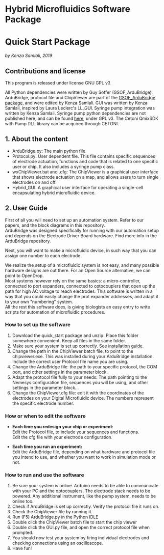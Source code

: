 # Hybrid Microfluidics Software Package
# Quick Start Package

*by Kenza Samlali, 2019*

## Contributions and license
This program is released under license GNU GPL v3.

All Python dependencies were written by Guy Soffer (GSOF_ArduBridge).
ArduBridge, protocol file and ChipViewer are part of the [GSOF_ArduBridge package](), and were edited by Kenza Samlali.
GUI was written by Kenza Samlali, inspired by Laura Leclerc's LL_GUI.
Syringe pump integration was written by Kenza Samlali.
Syringe pump python dependencies are not published here, and can be found [here](https://github.com/psyfood/pyqmix), under GPL v3. The Cetoni QmixSDK with Pump DLL library can be acquired through CETONI. 

## 1. About the content

* ArduBridge.py: The main python file.
* Protocol.py: User dependent file. This file contains specific sequences of electrode actuation, functions and code that is related to one specific user or chip. It also includes a syringe pump class.
* wxChipViewer.bat and .cfg: The ChipViewer is a graphical user interface that shows electrode actuation on a map, and allows users to turn single electrodes on and off.
* Hybrid_GUI: A graphical user interface for operating a single-cell encapsulating hybrid microfluidic device.

## 2. User Guide

First of all you will need to set up an automation system. Refer to our papers, and the block diagrams in this repository.   
ArduBridge was designed specifically for running with our automation setup and depends on the Electrode Driver Board hardware. Find more info in the ArduBridge repository.

Next, you will want to make a microfluidic device, in such way that you can assign one number to each electrode.   

We realize the setup of a microfluidic system is not easy, and many possible hardware designs are out there. For an Open Source alternative, we can point to OpenDrop.   
Most systems however rely on the same basics: a micro-controller, connected to port expanders, connected to optocouplers that open up the path for high AC voltage to reach electrodes.
This software is written in a way that you could easily change the prot expander addresses, and adapt it to your own "numbering" system.   
All the rest this software does, is giving biologists an easy entry to write scripts for automation of microfluidic procedures.   

### How to set up the software
1. Download the quick_start package and unzip. Place this folder somewhere convenient. Keep all files in the same folder.
2. Make sure your system is set up correctly. [See installation guide](../install_guide.md).
2. Change the path in the ChipViewer batch file, to point to the chipviewer.exe. This was installed during your ArduBridge installation.   
   Include the correct user Protocol file name you are using.
3. Change the ArduBridge file: the path to your specific protocol, the COM port, and other settings in the parameter block.
4. Adapt the protocol file fully to your needs: The path pointing to the Nemesys configuration file, sequences you will be using, and other settings in the parameter block...
5. Change the ChipViewer.cfg file: edit it with the coordinates of the electrodes on your Digital Microfluidic device. The numbers represent the specific electrode number.

### How or when to edit the software
* **Each time you redesign your chip or experiment:**   
Edit the Protocol file, to include your sequences and functions.   
Edit the cfg file with your electrode configuration.   

* **Each time you run an experiment:**   
Edit the ArduBridge file, depending on what hardware and protocol file you intend to use, and whether you want to work in simulation mode or not.  

### How to run and use the software
1. Be sure your system is online. Arduino needs to be able to communicate with your PC and the optocouplers. The electrode stack needs to be powered. Any additional instrument, like the pump system, needs to be online too.
2. Check if ArduBridge is set up correctly. Verify the protocol file it runs on.
3. Check the ChipViewer file by running it.
3. Run (F5) ArduBridge.py in the Python IDLE
4. Double click the ChipViewer batch file to start the chip viewer
5. Double click the GUI.py file, and open the correct protocol file when prompted.
6. You should now test your system by firing individual electrodes and checking connections using an oscilloscope.
7. Have fun!
